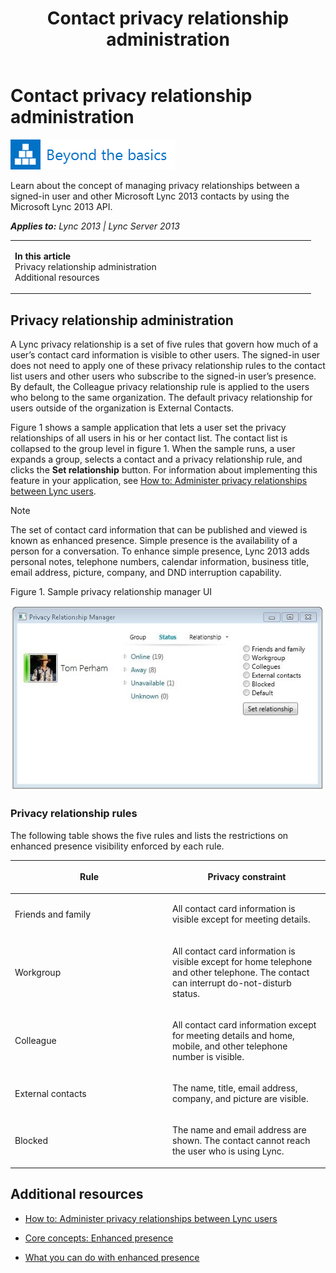 ﻿---
title: Contact privacy relationship administration
TOCTitle: Contact privacy relationship administration
ms:assetid: d2d031e6-7e56-4500-b1dc-1b2fd9fa6f6e
ms:mtpsurl: https://msdn.microsoft.com/en-us/library/JJ933203(v=office.15)
ms:contentKeyID: 50877345
ms.date: 07/24/2014
mtps_version: v=office.15
---

# Contact privacy relationship administration

![Beyond the basics topic](images/JJ945548.mod_icon_beyondbasics_long(Office.15).png "Beyond the basics topic")

Learn about the concept of managing privacy relationships between a signed-in user and other Microsoft Lync 2013 contacts by using the Microsoft Lync 2013 API.


_**Applies to:** Lync 2013 | Lync Server 2013_

<table>
<colgroup>
<col style="width: 50%" />
<col style="width: 50%" />
</colgroup>
<tbody>
<tr class="odd">
<td><p><strong>In this article</strong><br />
Privacy relationship administration<br />
Additional resources</p></td>
<td><p></p></td>
</tr>
</tbody>
</table>


## Privacy relationship administration

A Lync privacy relationship is a set of five rules that govern how much of a user’s contact card information is visible to other users. The signed-in user does not need to apply one of these privacy relationship rules to the contact list users and other users who subscribe to the signed-in user’s presence. By default, the Colleague privacy relationship rule is applied to the users who belong to the same organization. The default privacy relationship for users outside of the organization is External Contacts.

Figure 1 shows a sample application that lets a user set the privacy relationships of all users in his or her contact list. The contact list is collapsed to the group level in figure 1. When the sample runs, a user expands a group, selects a contact and a privacy relationship rule, and clicks the **Set relationship** button. For information about implementing this feature in your application, see [How to: Administer privacy relationships between Lync users](how-to-administer-privacy-relationships-between-lync-users.md).


> [!NOTE]
> <P>The set of contact card information that can be published and viewed is known as enhanced presence. Simple presence is the availability of a person for a conversation. To enhance simple presence, Lync 2013 adds personal notes, telephone numbers, calendar information, business title, email address, picture, company, and DND interruption capability.</P>



Figure 1. Sample privacy relationship manager UI

  
![Screen shot of privacy relationship manager UI](images/JJ933203.LyncClientSDK_PrivacyRelationshipManagement(Office.15).jpg "Screen shot of privacy relationship manager UI")

### Privacy relationship rules

The following table shows the five rules and lists the restrictions on enhanced presence visibility enforced by each rule.

<table>
<colgroup>
<col style="width: 50%" />
<col style="width: 50%" />
</colgroup>
<thead>
<tr class="header">
<th><p>Rule</p></th>
<th><p>Privacy constraint</p></th>
</tr>
</thead>
<tbody>
<tr class="odd">
<td><p>Friends and family</p></td>
<td><p>All contact card information is visible except for meeting details.</p></td>
</tr>
<tr class="even">
<td><p>Workgroup</p></td>
<td><p>All contact card information is visible except for home telephone and other telephone. The contact can interrupt do-not-disturb status.</p></td>
</tr>
<tr class="odd">
<td><p>Colleague</p></td>
<td><p>All contact card information except for meeting details and home, mobile, and other telephone number is visible.</p></td>
</tr>
<tr class="even">
<td><p>External contacts</p></td>
<td><p>The name, title, email address, company, and picture are visible.</p></td>
</tr>
<tr class="odd">
<td><p>Blocked</p></td>
<td><p>The name and email address are shown. The contact cannot reach the user who is using Lync.</p></td>
</tr>
</tbody>
</table>


## Additional resources

  - [How to: Administer privacy relationships between Lync users](how-to-administer-privacy-relationships-between-lync-users.md)

  - [Core concepts: Enhanced presence](core-concepts-enhanced-presence.md)

  - [What you can do with enhanced presence](what-you-can-do-with-enhanced-presence.md)

